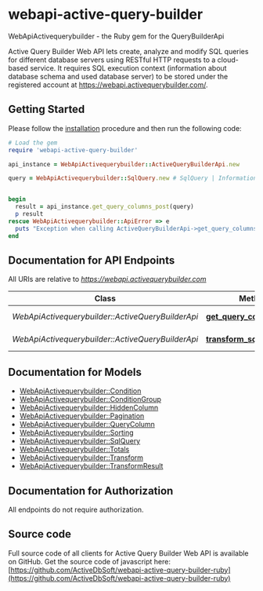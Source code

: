 # webapi-active-query-builder

WebApiActivequerybuilder - the Ruby gem for the QueryBuilderApi

Active Query Builder Web API lets create, analyze and modify SQL queries for different database servers using RESTful HTTP requests to a cloud-based service. It requires SQL execution context (information about database schema and used database server) to be stored under the registered account at https://webapi.activequerybuilder.com/.

## Getting Started

Please follow the [installation](#installation) procedure and then run the following code:
```ruby
# Load the gem
require 'webapi-active-query-builder'

api_instance = WebApiActivequerybuilder::ActiveQueryBuilderApi.new

query = WebApiActivequerybuilder::SqlQuery.new # SqlQuery | Information about SQL query and it's context.


begin
  result = api_instance.get_query_columns_post(query)
  p result
rescue WebApiActivequerybuilder::ApiError => e
  puts "Exception when calling ActiveQueryBuilderApi->get_query_columns_post: #{e}"
end

```

## Documentation for API Endpoints

All URIs are relative to *https://webapi.activequerybuilder.com*

Class | Method | HTTP request | Description
------------ | ------------- | ------------- | -------------
*WebApiActivequerybuilder::ActiveQueryBuilderApi* | [**get_query_columns_post**](docs/ActiveQueryBuilderApi.md#get_query_columns_post) | **POST** /getQueryColumns | 
*WebApiActivequerybuilder::ActiveQueryBuilderApi* | [**transform_sql_post**](docs/ActiveQueryBuilderApi.md#transform_sql_post) | **POST** /transformSQL | 


## Documentation for Models

 - [WebApiActivequerybuilder::Condition](docs/Condition.md)
 - [WebApiActivequerybuilder::ConditionGroup](docs/ConditionGroup.md)
 - [WebApiActivequerybuilder::HiddenColumn](docs/HiddenColumn.md)
 - [WebApiActivequerybuilder::Pagination](docs/Pagination.md)
 - [WebApiActivequerybuilder::QueryColumn](docs/QueryColumn.md)
 - [WebApiActivequerybuilder::Sorting](docs/Sorting.md)
 - [WebApiActivequerybuilder::SqlQuery](docs/SqlQuery.md)
 - [WebApiActivequerybuilder::Totals](docs/Totals.md)
 - [WebApiActivequerybuilder::Transform](docs/Transform.md)
 - [WebApiActivequerybuilder::TransformResult](docs/TransformResult.md)


## Documentation for Authorization

 All endpoints do not require authorization.


## Source code
Full source code of all clients for Active Query Builder Web API is available on GitHub. Get the source code of javascript here: [https://github.com/ActiveDbSoft/webapi-active-query-builder-ruby](https://github.com/ActiveDbSoft/webapi-active-query-builder-ruby)

